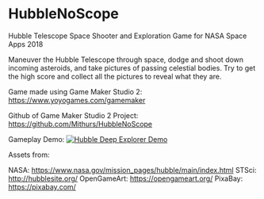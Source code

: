 # HubbleNoScope
Hubble Telescope Space Shooter and Exploration Game for NASA Space Apps 2018

Maneuver the Hubble Telescope through space, dodge and shoot down incoming asteroids, and take pictures of passing celestial bodies. Try to get the high score and collect all the pictures to reveal what they are.

Game made using Game Maker Studio 2: https://www.yoyogames.com/gamemaker

Github of Game Maker Studio 2 Project: https://github.com/Mithurs/HubbleNoScope

Gameplay Demo: 
[![Hubble Deep Explorer Demo](https://img.youtube.com/vi/8cTlYPwRdAk/0.jpg)](https://www.youtube.com/watch?v=8cTlYPwRdAk "Hubble Deep Explorer Demo")



Assets from:

NASA: https://www.nasa.gov/mission_pages/hubble/main/index.html
STSci: http://hubblesite.org/
OpenGameArt: https://opengameart.org/
PixaBay: https://pixabay.com/


